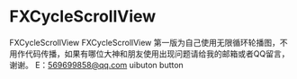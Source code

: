 # FXCycleScrollView
FXCycleScrollView
FXCycleScrollView 第一版为自己使用无限循环轮播图，不用作代码传播，如果有哪位大神和朋友使用出现问题请给我的邮箱或者QQ留言，谢谢。
E：569699858@qq.com 
  uibuton button
